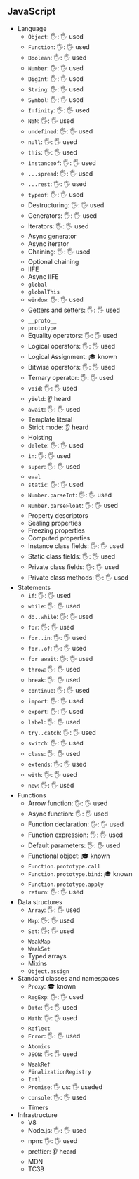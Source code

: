 ## JavaScript

- Language
  - `Object`: 🖐: 🖐️ used
  - `Function`: 🖐: 🖐️ used
  - `Boolean`: 🖐: 🖐️ used
  - `Number`: 🖐: 🖐️ used
  - `BigInt`: 🖐: 🖐️ used
  - `String`: 🖐: 🖐️ used
  - `Symbol`: 🖐: 🖐️ used
  - `Infinity`: 🖐: 🖐️ used
  - `NaN`: 🖐: 🖐️ used
  - `undefined`: 🖐: 🖐️ used
  - `null`: 🖐: 🖐️ used
  - `this`: 🖐: 🖐️ used
  - `instanceof`: 🖐: 🖐️ used
  - `...spread`: 🖐: 🖐️ used
  - `...rest`: 🖐: 🖐️ used
  - `typeof`: 🖐: 🖐️ used
  - Destructuring: 🖐: 🖐️ used
  - Generators: 🖐: 🖐️ used
  - Iterators: 🖐: 🖐️ used
  - Async generator
  - Async iterator
  - Chaining: 🖐: 🖐️ used
  - Optional chaining
  - IIFE
  - Async IIFE
  - `global`
  - `globalThis`
  - `window`: 🖐: 🖐️ used
  - Getters and setters: 🖐: 🖐️ used
  - `__proto__`
  - `prototype`
  - Equality operators: 🖐: 🖐️ used
  - Logical operators: 🖐: 🖐️ used
  - Logical Assignment: 🎓 known
  - Bitwise operators: 🖐: 🖐️ used
  - Ternary operator: 🖐: 🖐️ used
  - `void`: 🖐: 🖐️ used
  - `yield`: 👂 heard
  - `await`: 🖐: 🖐️ used
  - Template literal
  - Strict mode: 👂 heard
  - Hoisting
  - `delete`: 🖐: 🖐️ used
  - `in`: 🖐: 🖐️ used
  - `super`: 🖐: 🖐️ used
  - `eval`
  - `static`: 🖐: 🖐️ used
  - `Number.parseInt`: 🖐: 🖐️ used
  - `Number.parseFloat`: 🖐: 🖐️ used
  - Property descriptors
  - Sealing properties
  - Freezing properties
  - Computed properties
  - Instance class fields: 🖐: 🖐️ used
  - Static class fields: 🖐: 🖐️ used
  - Private class fields: 🖐: 🖐️ used
  - Private class methods: 🖐: 🖐️ used
- Statements
  - `if`: 🖐: 🖐️ used
  - `while`: 🖐: 🖐️ used
  - `do..while`: 🖐: 🖐️ used
  - `for`: 🖐: 🖐️ used
  - `for..in`: 🖐: 🖐️ used
  - `for..of`: 🖐: 🖐️ used
  - `for await`: 🖐: 🖐️ used
  - `throw`: 🖐: 🖐️ used
  - `break`: 🖐: 🖐️ used
  - `continue`: 🖐: 🖐️ used
  - `import`: 🖐: 🖐️ used
  - `export`: 🖐: 🖐️ used
  - `label`: 🖐: 🖐️ used
  - `try..catch`: 🖐: 🖐️ used
  - `switch`: 🖐: 🖐️ used
  - `class`: 🖐: 🖐️ used
  - `extends`: 🖐: 🖐️ used
  - `with`: 🖐: 🖐️ used
  - `new`: 🖐: 🖐️ used
- Functions
  - Arrow function: 🖐: 🖐️ used
  - Async function: 🖐: 🖐️ used
  - Function declaration: 🖐: 🖐️ used
  - Function expression: 🖐: 🖐️ used
  - Default parameters: 🖐: 🖐️ used
  - Functional object: 🎓 known
  - `Function.prototype.call`
  - `Function.prototype.bind`: 🎓 known
  - `Function.prototype.apply`
  - `return`: 🖐: 🖐️ used
- Data structures
  - `Array`: 🖐: 🖐️ used
  - `Map`: 🖐: 🖐️ used
  - `Set`: 🖐: 🖐️ used
  - `WeakMap`
  - `WeakSet`
  - Typed arrays
  - Mixins
  - `Object.assign`
- Standard classes and namespaces
  - `Proxy`: 🎓 known
  - `RegExp`: 🖐: 🖐️ used
  - `Date`: 🖐: 🖐️ used
  - `Math`: 🖐: 🖐️ used
  - `Reflect`
  - `Error`: 🖐: 🖐️ used
  - `Atomics`
  - `JSON`: 🖐: 🖐️ used
  - `WeakRef`
  - `FinalizationRegistry`
  - `Intl`
  - `Promise`: 🖐 us: 🖐 useded
  - `console`: 🖐: 🖐️ used
  - Timers
- Infrastructure
  - V8
  - Node.js: 🖐: 🖐️ used
  - npm: 🖐: 🖐️ used
  - prettier: 👂 heard
  - MDN
  - TC39
